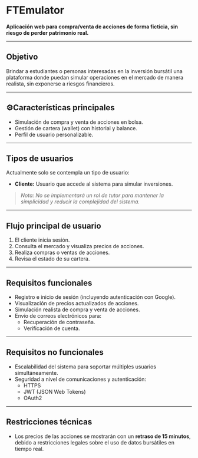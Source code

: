 # FTEmulator

**Aplicación web para compra/venta de acciones de forma ficticia, sin riesgo de perder patrimonio real.**

---

## Objetivo

Brindar a estudiantes o personas interesadas en la inversión bursátil una plataforma donde puedan simular operaciones en el mercado de manera realista, sin exponerse a riesgos financieros.

---

## ⚙Características principales

- Simulación de compra y venta de acciones en bolsa.
- Gestión de cartera (wallet) con historial y balance.
- Perfil de usuario personalizable.

---

## Tipos de usuarios

Actualmente solo se contempla un tipo de usuario:

- **Cliente:** Usuario que accede al sistema para simular inversiones.

> *Nota: No se implementará un rol de tutor para mantener la simplicidad y reducir la complejidad del sistema.*

---

## Flujo principal de usuario

1. El cliente inicia sesión.
2. Consulta el mercado y visualiza precios de acciones.
3. Realiza compras o ventas de acciones.
4. Revisa el estado de su cartera.

---

## Requisitos funcionales

- Registro e inicio de sesión (incluyendo autenticación con Google).
- Visualización de precios actualizados de acciones.
- Simulación realista de compra y venta de acciones.
- Envío de correos electrónicos para:
  - Recuperación de contraseña.
  - Verificación de cuenta.

---

## Requisitos no funcionales

- Escalabilidad del sistema para soportar múltiples usuarios simultáneamente.
- Seguridad a nivel de comunicaciones y autenticación:
  - HTTPS
  - JWT (JSON Web Tokens)
  - OAuth2

---

## Restricciones técnicas

- Los precios de las acciones se mostrarán con un **retraso de 15 minutos**, debido a restricciones legales sobre el uso de datos bursátiles en tiempo real.
